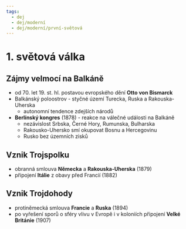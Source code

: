 ```yaml
---
tags:
  - dej
  - dej/moderní
  - dej/moderní/první-světová
---
```

# 1. světová válka
## Zájmy velmocí na Balkáně
- od 70. let 19. st. hl. postavou evropského dění **Otto von Bismarck**
- Balkánský poloostrov - styčné území Turecka, Ruska a Rakouska-Uherska
	- autonomní tendence zdejších národů
- **Berlínský kongres** (1878) - reakce na válečné události na Balkáně
	- nezávislost Srbska, Černé Hory, Rumunska, Bulharska
	- Rakousko-Uhersko smí okupovat Bosnu a Hercegovinu
	- Rusko bez územních zisků

## Vznik Trojspolku
- obranná smlouva **Německa** a **Rakouska-Uherska** (1879)
- připojení **Itálie** z obavy před Francií (1882)
## Vznik Trojdohody
- protiněmecká smlouva **Francie** a **Ruska** (1894)
- po vyřešení sporů o sféry vlivu v Evropě i v koloniích připojení **Velké Británie** (1907)